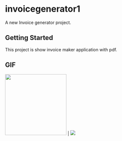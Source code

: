 # invoicegenerator1

A new Invoice generator project.

## Getting Started

This project is show invoice maker application with pdf.

## GIF

<img src ='https://user-images.githubusercontent.com/102577515/170527845-d2af5591-2032-44c7-9560-c98d5b22ebbc.gif' width=200/> |  <img src = 'https://user-images.githubusercontent.com/102577515/170527877-a02e3df9-e95e-4a8a-b572-779ca00183fb.gif'/>

